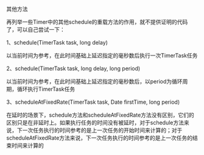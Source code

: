 其他方法

再列举一些Timer中的其他schedule的重载方法的作用，就不提供证明的代码了，可以自己尝试一下：

1、schedule(TimerTask task, long delay)

以当前时间为参考，在此时间基础上延迟指定的毫秒数后执行一次TimerTask任务

2、schedule(TimerTask task, long delay, long period)

以当前时间为参考，在此时间基础上延迟指定的毫秒数后，以period为循环周期，循环执行TimerTask任务

3、scheduleAtFixedRate(TimerTask task, Date firstTime, long period)

在延时的场景下，schedule方法和scheduleAtFixedRate方法没有区别，它们的区别只是在非延时上。如果执行任务的时间没有被延时，对于schedule方法来说，下一次任务执行的时间参考的是上一次任务的开始时间来计算的；对于scheduleAtFixedRate方法来说，下一次任务执行的时间参考的是上一次任务的结束时间来计算的